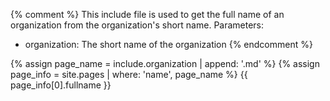 {% comment %}
This include file is used to get the full name of an organization from the organization's short name.
Parameters:
- organization: The short name of the organization
{% endcomment %}

{% assign page_name = include.organization | append: '.md' %}
{% assign page_info = site.pages | where: 'name', page_name %}
{{ page_info[0].fullname }}